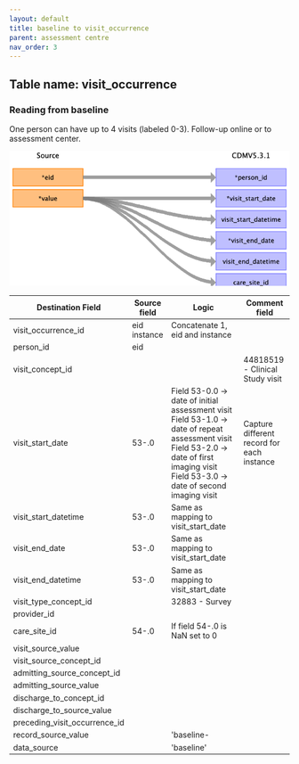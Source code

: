 ```yaml
---
layout: default
title: baseline to visit_occurrence
parent: assessment centre
nav_order: 3
---
```


## Table name: visit_occurrence

### Reading from baseline

One person can have up to 4 visits (labeled 0-3).
Follow-up online or to assessment center.

![](md_files/image8.png)

| Destination Field | Source field | Logic | Comment field |
| --- | --- | --- | --- |
| visit_occurrence_id | eid<br>instance | Concatenate 1, eid and instance |  |
| person_id | eid |  |  |
| visit_concept_id |  |  | 44818519 - Clinical Study visit |
| visit_start_date | 53-<instance>.0 | Field 53-0.0 -> date of initial assessment visit  Field 53-1.0 -> date of repeat assessment visit  Field 53-2.0 -> date of first imaging visit  Field 53-3.0 -> date of second imaging visit | Capture different record for each instance<br> |
| visit_start_datetime | 53-<instance>.0 | Same as mapping to visit_start_date |  |
| visit_end_date | 53-<instance>.0 | Same as mapping to visit_start_date |  |
| visit_end_datetime | 53-<instance>.0 | Same as mapping to visit_start_date |  |
| visit_type_concept_id |  | 32883 - Survey |  |
| provider_id |  |  |  |
| care_site_id | 54-<instance>.0 | If field 54-<instance>.0 is NaN set to 0 |  |
| visit_source_value |  |  |  |
| visit_source_concept_id |  |  |  |
| admitting_source_concept_id |  |  |  |
| admitting_source_value |  |  |  |
| discharge_to_concept_id |  |  |  |
| discharge_to_source_value |  |  |  |
| preceding_visit_occurrence_id |  |  |  |
| record_source_value |  | 'baseline-<instance> |  |  |
|data_source |  | 'baseline' |  |  |